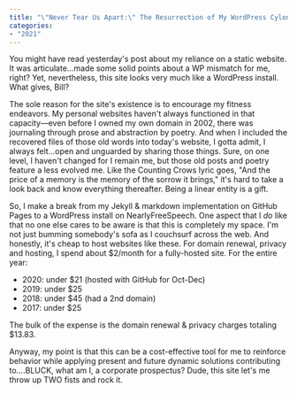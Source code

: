 ```yaml
---
title: "\"Never Tear Us Apart:\" The Resurrection of My WordPress Cylon"
categories:
- "2021"
---
```


You might have read yesterday's post about my reliance on a static website. It was articulate…made some solid points about a WP mismatch for me, right? Yet, nevertheless, this site looks very much like a WordPress install. What gives, Bill?

The sole reason for the site's existence is to encourage my fitness endeavors. My personal websites haven't always functioned in that capacity—even before I owned my own domain in 2002, there was journaling through prose and abstraction by poetry. And when I included the recovered files of those old words into today's website, I gotta admit, I always felt…open and unguarded by sharing those things. Sure, on one level, I haven't changed for I remain me, but those old posts and poetry feature a less evolved me. Like the Counting Crows lyric goes, "And the price of a memory is the memory of the sorrow it brings," it's hard to take a look back and know everything thereafter. Being a linear entity is a gift.


So, I make a break from my Jekyll & markdown implementation on GitHub Pages to a WordPress install on NearlyFreeSpeech. One aspect that I *do* like that no one else cares to be aware is that this is completely my space. I'm not just bumming somebody's sofa as I couchsurf across the web. And honestly, it's cheap to host websites like these. For domain renewal, privacy and hosting, I spend about $2/month for a fully-hosted site. For the entire year:

* 2020: under $21 (hosted with GitHub for Oct-Dec)
* 2019: under $25
* 2018: under $45 (had a 2nd domain)
* 2017: under $25

The bulk of the expense is the domain renewal &amp; privacy charges totaling $13.83.

Anyway, my point is that this can be a cost-effective tool for me to reinforce behavior while applying present and future dynamic solutions contributing to….BLUCK, what am I, a corporate prospectus? Dude, this site let's me throw up TWO fists and rock it.



